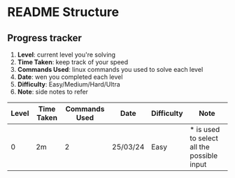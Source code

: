 # README Structure

## Progress tracker

1. **Level**: current level you're solving
2. **Time Taken**: keep track of your speed
3. **Commands Used**: linux commands you used to solve each level
4. **Date**: wen you completed each level
5. **Difficulty**: Easy/Medium/Hard/Ultra
6. **Note**: side notes to refer

| Level | Time Taken | Commands Used | Date     | Difficulty | Note                                        |
| ----- | ---------- | ------------- | -------- | ---------- | ------------------------------------------- |
| 0     | 2m         | 2             | 25/03/24 | Easy       | \* is used to select all the possible input |
